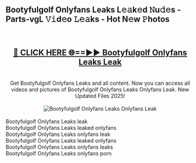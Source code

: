 <h2>Bootyfulgolf Onlyfans Leaks L𝚎𝚊k𝚎d 𝙽u𝚍𝚎s - Parts-vgL 𝚅𝚒d𝚎o 𝙻𝚎𝚊ks - Hot N𝚎w 𝙿hotos </h2>
<br>
<div align="center">
<h2><a href="https://213.232.235.80/live/video.php?q=bootyfulgolf-onlyfans-leaks" rel="nofollow">🔴 CLICK HERE 🌐==►► Bootyfulgolf Onlyfans Leaks Leak</a></h2>
<br>
Get Bootyfulgolf Onlyfans Leaks and all content. Now you can access all videos and pictures of Bootyfulgolf Onlyfans Leaks Onlyfans Leak. New Updated Files 2025!
<br>
<br>
<a href="https://213.232.235.80/live/video.php?q=bootyfulgolf-onlyfans-leaks" rel="nofollow" data-target="animated-image.originalLink"><img src="https://i.imgur.com/1EjSzPs.png" alt="Bootyfulgolf Onlyfans Leaks Onlyfans Leak" style="max-width: 100%; display: inline-block;" data-target="animated-image.originalImage"></a>
</div>
<br>
Bootyfulgolf Onlyfans Leaks leak<br>
Bootyfulgolf Onlyfans Leaks leaked onlyfans<br>
Bootyfulgolf Onlyfans Leaks onlyfans leak<br>
Bootyfulgolf Onlyfans Leaks leaked onlyfans<br>
Bootyfulgolf Onlyfans Leaks onlyfans leaks<br>
Bootyfulgolf Onlyfans Leaks onlyfans porn
